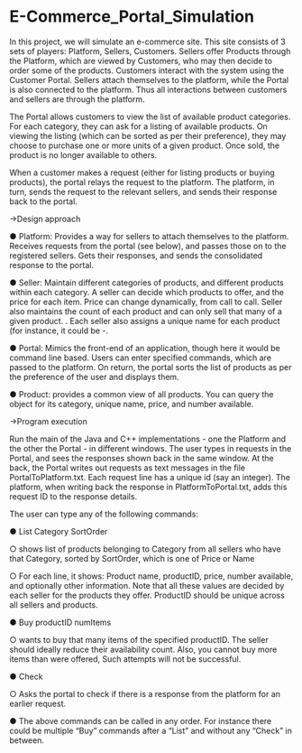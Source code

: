 # E-Commerce_Portal_Simulation
In this project, we will simulate an e-commerce site. This site consists of 3 sets of players: Platform, Sellers, Customers.
Sellers offer Products through the Platform, which are viewed by Customers, who may then decide to order some of the products.
Customers interact with the system using the Customer Portal. Sellers attach themselves to the platform, while the Portal is also connected to the platform. Thus all interactions between customers and sellers are through the platform.

The Portal allows customers to view the list of available product categories. For each category, they can ask for a listing of available products. On viewing the listing (which can be sorted as per their preference), they may choose to purchase one or more units of a given product. Once sold, the product is no longer available to others.

When a customer makes a request (either for listing products or buying products), the portal relays the request to the platform. The platform, in turn, sends the request to the relevant sellers, and sends their response back to the portal.

->Design approach

● Platform: Provides a way for sellers to attach themselves to the platform. Receives requests from the portal (see below), and passes those on to the registered sellers. Gets their responses, and sends the consolidated response to the portal.

● Seller: Maintain different categories of products, and different products within each category. A seller can decide which products to offer, and the price for each item. Price can change dynamically, from call to call. Seller also maintains the count of each product and can only sell that many of a given product. . Each seller also assigns a unique name for each product (for instance, it could be <seller name>-<product name>.
  
● Portal: Mimics the front-end of an application, though here it would be command line based. Users can enter specified commands, which are passed to the platform. On return, the portal sorts the list of products as per the preference of the user and displays them.
  
● Product: provides a common view of all products. You can query the object for its category, unique name, price, and number available.
  
->Program execution
  
Run the main of the Java and C++ implementations - one the Platform and the other the Portal - in different windows. The user types in requests in the Portal, and sees the responses shown back in the same window. At the back, the Portal writes out requests as text messages in the file PortalToPlatform.txt. Each request line has a unique id (say an integer). The platform, when writing back the response in PlatformToPortal.txt, adds this request ID to the response details.
  
The user can type any of the following commands:
  
● List Category SortOrder
  
  ○ shows list of products belonging to Category from all sellers who have that Category, sorted by SortOrder, which is one of Price or Name
  
  ○ For each line, it shows:
    Product name, productID, price, number available, and optionally other information. Note that all these values are decided by each seller for the products they offer. ProductID should be unique across all sellers and products.
  
● Buy productID numItems
  
  ○ wants to buy that many items of the specified productID. The seller should ideally reduce their availability count. Also, you cannot buy more items than were offered, Such attempts will not be successful.
  
● Check
  
  ○ Asks the portal to check if there is a response from the platform for an earlier request.
  
● The above commands can be called in any order. For instance there could be multiple “Buy” commands after a “List” and without any “Check” in between.
  
  
  
